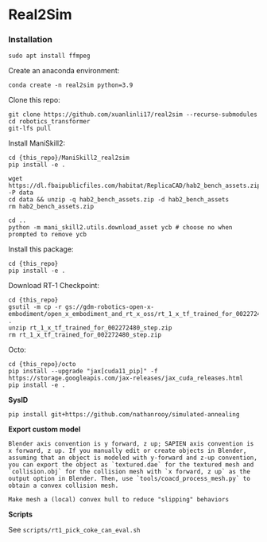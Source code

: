 # Real2Sim

### Installation

```
sudo apt install ffmpeg
```

Create an anaconda environment: 
```
conda create -n real2sim python=3.9
```

Clone this repo:
```
git clone https://github.com/xuanlinli17/real2sim --recurse-submodules
cd robotics_transformer
git-lfs pull
```

Install ManiSkill2:
```
cd {this_repo}/ManiSkill2_real2sim
pip install -e .

wget https://dl.fbaipublicfiles.com/habitat/ReplicaCAD/hab2_bench_assets.zip -P data
cd data && unzip -q hab2_bench_assets.zip -d hab2_bench_assets
rm hab2_bench_assets.zip

cd ..
python -m mani_skill2.utils.download_asset ycb # choose no when prompted to remove ycb
```


Install this package:
```
cd {this_repo}
pip install -e .
```

Download RT-1 Checkpoint:
```
cd {this_repo}
gsutil -m cp -r gs://gdm-robotics-open-x-embodiment/open_x_embodiment_and_rt_x_oss/rt_1_x_tf_trained_for_002272480_step.zip .
unzip rt_1_x_tf_trained_for_002272480_step.zip
rm rt_1_x_tf_trained_for_002272480_step.zip
```

Octo:
```
cd {this_repo}/octo
pip install --upgrade "jax[cuda11_pip]" -f https://storage.googleapis.com/jax-releases/jax_cuda_releases.html
pip install -e .
```

**SysID**
```
pip install git+https://github.com/nathanrooy/simulated-annealing
```

**Export custom model**
```
Blender axis convention is y forward, z up; SAPIEN axis convention is x forward, z up. If you manually edit or create objects in Blender, assuming that an object is modeled with y-forward and z-up convention, you can export the object as `textured.dae` for the textured mesh and `collision.obj` for the collision mesh with `x forward, z up` as the output option in Blender. Then, use `tools/coacd_process_mesh.py` to obtain a convex collision mesh.

Make mesh a (local) convex hull to reduce "slipping" behaviors
```


**Scripts**

See `scripts/rt1_pick_coke_can_eval.sh`